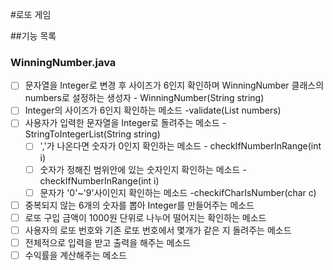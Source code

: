 #로또 게임

##기능 목록

### WinningNumber.java
- [ ] 문자열을 Integer<List>로 변경 후 사이즈가 6인지 확인하며 WinningNumber 클래스의 numbers로 설정하는 생성자 - WinningNumber(String string)
- [ ] Integer<List>의 사이즈가 6인지 확인하는 메소드 -validate(List<Integer> numbers)
- [ ] 사용자가 입력한 문자열을 Integer<List>로 돌려주는 메소드 - StringToIntegerList(String string)
   - [ ] ','가 나온다면 숫자가 0인지 확인하는 메소드 - checkIfNumberInRange(int i)
   - [ ] 숫자가 정해진 범위안에 있는 숫자인지 확인하는 메소드 -checkIfNumberInRange(int i)
   - [ ] 문자가 '0'~'9'사이인지 확인하는 메소드 -checkifCharIsNumber(char c)

- [ ] 중복되지 않는 6개의 숫자를 뽑아 Integer<List>를 만들어주는 메소드
- [ ] 로또 구입 금액이 1000원 단위로 나누어 떨어지는 확인하는 메소드
- [ ] 사용자의 로또 번호와 기존 로또 번호에서 몇개가 같은 지 돌려주는 메소드
- [ ] 전체적으로 입력을 받고 출력을 해주는 메소드
- [ ] 수익률을 계산해주는 메소드